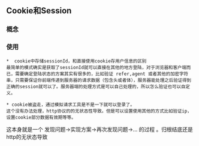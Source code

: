 ## Cookie和Session

### 概念


### 使用
	
	*  cookie中存储sessionId，和直接使用cookie存用户信息的区别
	最简单的模式确实是获取了sessionId就可以直接在其他的地方登陆，对于浏览器和客户端而已，需要确定登陆状态的方案其实有很多的，比如验证 refer,agent 或者其他的加密字符串，只需要保证你前端传递到服务器的请求数据（包含头或者体），服务器能处理之后验证得到正确的session就可以了。服务器端的处理方式是可以自己处理的，所以怎么验证也可以自定义。

	* cookie被盗走，通过模拟请求工具是不是一下就可以登录了。
	这个没有办法处理，http协议的的无状态性导致。但是可以设置使用其他的方式比如验证ip，设置cookie部分数据有效期等等。

这本身就是一个 发现问题->实现方案->再次发现问题->... 的过程 。归根结底还是http的无状态导致
